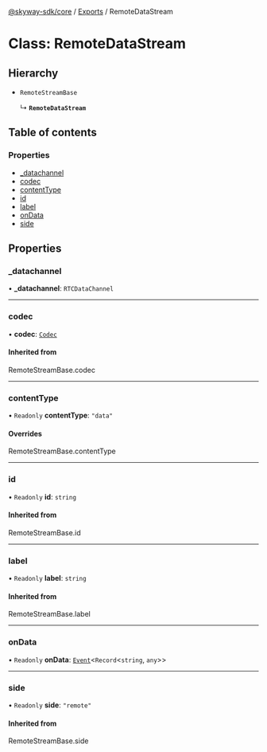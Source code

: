 [@skyway-sdk/core](../README.md) / [Exports](../modules.md) / RemoteDataStream

# Class: RemoteDataStream

## Hierarchy

- `RemoteStreamBase`

  ↳ **`RemoteDataStream`**

## Table of contents

### Properties

- [\_datachannel](RemoteDataStream.md#_datachannel)
- [codec](RemoteDataStream.md#codec)
- [contentType](RemoteDataStream.md#contenttype)
- [id](RemoteDataStream.md#id)
- [label](RemoteDataStream.md#label)
- [onData](RemoteDataStream.md#ondata)
- [side](RemoteDataStream.md#side)

## Properties

### \_datachannel

• **\_datachannel**: `RTCDataChannel`

___

### codec

• **codec**: [`Codec`](../interfaces/Codec.md)

#### Inherited from

RemoteStreamBase.codec

___

### contentType

• `Readonly` **contentType**: ``"data"``

#### Overrides

RemoteStreamBase.contentType

___

### id

• `Readonly` **id**: `string`

#### Inherited from

RemoteStreamBase.id

___

### label

• `Readonly` **label**: `string`

#### Inherited from

RemoteStreamBase.label

___

### onData

• `Readonly` **onData**: [`Event`](Event.md)<`Record`<`string`, `any`\>\>

___

### side

• `Readonly` **side**: ``"remote"``

#### Inherited from

RemoteStreamBase.side
